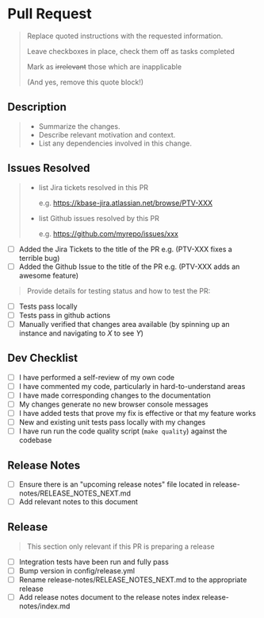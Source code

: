 # Pull Request

> Replace quoted instructions with the requested information.
>
> Leave checkboxes in place, check them off as tasks completed
>
> Mark as ~~irrelevant~~ those which are inapplicable
>
> (And yes, remove this quote block!)

## Description

> * Summarize the changes.
> * Describe relevant motivation and context.
> * List any dependencies involved in this change.

## Issues Resolved

> * list Jira tickets resolved in this PR
>
>   e.g.  https://kbase-jira.atlassian.net/browse/PTV-XXX
> * list Github issues resolved by this PR
>
>   e.g. https://github.com/myrepo/issues/xxx

* [ ] Added the Jira Tickets to the title of the PR e.g. (PTV-XXX fixes a terrible bug)
* [ ] Added the Github Issue to the title of the PR e.g. (PTV-XXX adds an awesome feature)

> Provide details for testing status and how to test the PR:
  
* [ ] Tests pass locally
* [ ] Tests pass in github actions
* [ ] Manually verified that changes area available (by spinning up an instance and navigating to _X_ to see _Y_)

## Dev Checklist

* [ ] I have performed a self-review of my own code
* [ ] I have commented my code, particularly in hard-to-understand areas
* [ ] I have made corresponding changes to the documentation
* [ ] My changes generate no new browser console messages
* [ ] I have added tests that prove my fix is effective or that my feature works
* [ ] New and existing unit tests pass locally with my changes
* [ ] I have run run the code quality script (`make quality`) against the codebase 

## Release Notes

* [ ] Ensure there is an "upcoming release notes" file located in release-notes/RELEASE_NOTES_NEXT.md
* [ ] Add relevant notes to this document

## Release

> This section only relevant if this PR is preparing a release

* [ ] Integration tests have been run and fully pass
* [ ] Bump version in config/release.yml
* [ ] Rename release-notes/RELEASE_NOTES_NEXT.md to the appropriate release
* [ ] Add release notes document to the release notes index release-notes/index.md
